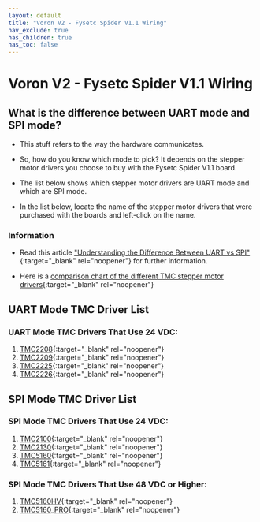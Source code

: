 ```yaml
---
layout: default
title: "Voron V2 - Fysetc Spider V1.1 Wiring"
nav_exclude: true
has_children: true
has_toc: false
---
```


# Voron V2 - Fysetc Spider V1.1 Wiring

## What is the difference between UART mode and SPI mode?

* This stuff refers to the way the hardware communicates.

* So, how do you know which mode to pick? It depends on the stepper motor drivers you choose to buy with the Fysetc Spider V1.1 board.

* The list below shows which stepper motor drivers are UART mode and which are SPI mode.

* In the list below, locate the name of the stepper motor drivers that were purchased with the boards and left-click on the name.

### Information

* Read this article ["Understanding the Difference Between UART vs SPI" ](./images/What_is_the_Difference_Between_SPI_vs_UART.pdf#toolbar=1&page=1){:target="_blank" rel="noopener"} for further information.

* Here is a [comparison chart of the different TMC stepper motor drivers](https://learn.watterott.com/silentstepstick/comparison/){:target="_blank" rel="noopener"}


## UART Mode TMC Driver List

### UART Mode TMC Drivers That Use 24 VDC:

1.  [TMC2208](./v2_spiderv10_uart_wiring#voron-v2---fysetc-spider-v11-tmc2208-tmc2209-tmc2225-or-tmc2226){:target="_blank" rel="noopener"}
2.  [TMC2209](./v2_spiderv10_uart_wiring#voron-v2---fysetc-spider-v11-tmc2208-tmc2209-tmc2225-or-tmc2226){:target="_blank" rel="noopener"}
3.  [TMC2225](./v2_spiderv10_uart_wiring#voron-v2---fysetc-spider-v11-tmc2208-tmc2209-tmc2225-or-tmc2226){:target="_blank" rel="noopener"}
4.  [TMC2226](./v2_spiderv10_uart_wiring#voron-v2---fysetc-spider-v11-tmc2208-tmc2209-tmc2225-or-tmc2226){:target="_blank" rel="noopener"}


## SPI Mode TMC Driver List

### SPI Mode TMC Drivers That Use 24 VDC:

1.  [TMC2100](./v2_spiderv10_spi_wiring#voron-v2---fysetc-spider-v11-tmc2100-tmc2130-tmc5160-tmc5161-tmc5160hv-tmc5160pro){:target="_blank" rel="noopener"}
2.  [TMC2130](./v2_spiderv10_spi_wiring#voron-v2---fysetc-spider-v11-tmc2100-tmc2130-tmc5160-tmc5161-tmc5160hv-tmc5160pro){:target="_blank" rel="noopener"}
3.  [TMC5160](./v2_spiderv10_spi_wiring#voron-v2---fysetc-spider-v11-tmc2100-tmc2130-tmc5160-tmc5161-tmc5160hv-tmc5160pro){:target="_blank" rel="noopener"}
4.  [TMC5161](./v2_spiderv10_spi_wiring#voron-v2---fysetc-spider-v11-tmc2100-tmc2130-tmc5160-tmc5161-tmc5160hv-tmc5160pro){:target="_blank" rel="noopener"}

### SPI Mode TMC Drivers That Use 48 VDC or Higher:

1. [TMC5160HV](./v2_spiderv10_spi_wiring#voron-v2---fysetc-spider-v11-tmc2100-tmc2130-tmc5160-tmc5161-tmc5160hv-tmc5160pro){:target="_blank" rel="noopener"}
2. [TMC5160_PRO](./v2_spiderv10_spi_wiring#voron-v2---fysetc-spider-v11-tmc2100-tmc2130-tmc5160-tmc5161-tmc5160hv-tmc5160pro){:target="_blank" rel="noopener"}